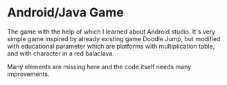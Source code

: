 # Android/Java Game

The game with the help of which I learned about Android studio. 
It's very simple game inspired by already existing game Doodle Jump, but modified with educational parameter which are platforms with multiplication table, and with character in a red balaclava.

Many elements are missing here and the code itself needs many improvements. 
